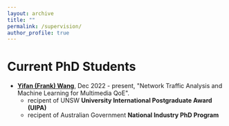```yaml
---
layout: archive
title: ""
permalink: /supervision/
author_profile: true
---
```


<!-- Publications
======
  <ul>{% for post in site.publications %}
    {% include archive-single-cv.html %}
  {% endfor %}</ul> -->

Current PhD Students
======
* **[Yifan (Frank) Wang](https://www.linkedin.com)**, Dec 2022 - present, "Network Traffic Analysis and Machine Learning for Multimedia QoE". 
  * recipent of UNSW **University International Postgraduate Award (UIPA)**
  * recipent of Australian Government **National Industry PhD Program**






